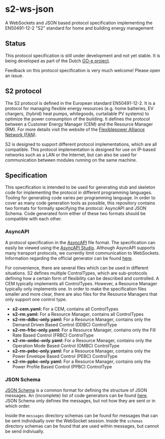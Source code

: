 # s2-ws-json
A WebSockets and JSON based protocol specification implementing the EN50491-12-2 "S2" standard for home and building energy management

## Status
This protocol specification is still under development and not yet stable. It is being developed as part of the Dutch [GO-e project](https://www.tno.nl/nl/duurzaam/systeemtransitie/toekomstbestendige-energienetten/flexibel-elektriciteitsnet/).

Feedback on this protocol specification is very much welcome! Please open an issue.

## S2 protocol
The S2 protocol is defined in the European standard EN50491-12-2. It is a protocol for managing flexible energy resources (e.g. home batteries, EV chargers, (hybrid) heat pumps, whitegoods, curtailable PV systems) to optimize the power consumption of the building. It defines the protocol between a Customer Energy Manager (CEM) and the Resource Manager (RM). For more details visit the website of the [Flexiblepower Alliance Network (FAN)](https://flexible-energy.eu/).

S2 is designed to support different protocol implementations, which are all compatible. This protocol implementation is designed for use on IP-based networks such as a LAN or the Internet, but can also be used for communication between modules running on the same machine.

## Specification
This specification is intended to be used for generating stub and skeleton code for implementing the protocol in different programming languages. Tooling for generating code varies per programming language. In order to cover as many code generation tools as possible, this repository contains two formats for formally specifying the protocol: AsyncAPI and JSON Schema. Code generated form either of these two formats should be compatible with each other.

### AsyncAPI
A protocol specification in the [AsyncAPI](https://www.asyncapi.com/) file format. The specification can easily be viewed using the [AsyncAPI Studio](https://studio.asyncapi.com/). Although AsyncAPI supports many transport protocols, we currently limit communication to WebSockets. Information regarding the official generator can be found [here](https://www.asyncapi.com/tools/generator).

For convenience, there are several files which can be used in different situations. S2 defines multiple ControlTypes, which are sub-protocols defining how a certain form of flexibility can be described and controlled. A CEM typically implements all ControlTypes. However, a Resource Manager typically only implements one. In order to make the specification files smaller and more clear, there are also files for the Resource Managers that only support one control type.

* **s2-cem.yaml:** For a CEM, contains all ControlTypes
* **s2-rm.yaml:** For a Resource Manager, contains all ControlTypes
* **s2-rm-ddbc-only.yaml:** For a Resource Manager, contains only the Demand Driven Based Control (DDBC) ControlType
* **s2-rm-frbc-only.yaml:** For a Resource Manager, contains only the Fill Rate Based Control (FRBC) ControlType
* **s2-rm-ombc-only.yaml:** For a Resource Manager, contains only the Operation Mode Based Control (OMBC) ControlType
* **s2-rm-pebc-only.yaml:** For a Resource Manager, contains only the Power Envelope Based Control (PEBC) ControlType
* **s2-rm-ppbc-only.yaml:** For a Resource Manager, contains only the Power Profile Based Control (PPBC) ControlType

### JSON Schema
[JSON Schema](https://json-schema.org/) is a common format for defining the structure of JSON messages. An (incomplete) list of code generators can be found [here](https://json-schema.org/implementations.html#code-generation). JSON Schema only defines the messages, but not how they are sent or in which order. 

Inside the `messages` directory schemas can be found for messages that can be sent individually over the WebSocket session. Inside the `schemas` directory schemas can be found that are used within messages, but cannot be send indiviually.